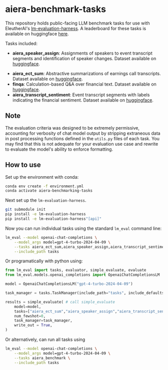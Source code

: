 # aiera-benchmark-tasks
This repository holds public-facing LLM benchmark tasks for use with EleutherAI's [lm-evaluation-harness](https://github.com/EleutherAI/lm-evaluation-harness). A leaderboard for these tasks is available on huggingface [here](https://huggingface.co/spaces/Aiera/aiera-finance-leaderboard).

Tasks included:
- **aiera_speaker_assign**: Assignments of speakers to event transcript segments and identification of speaker changes. Dataset available on [huggingface](https://huggingface.co/datasets/Aiera/aiera-speaker-assign).
* **aiera_ect_sum**: Abstractive summarizations of earnings call transcripts. Dataset available on [huggingface](https://huggingface.co/datasets/Aiera/aiera-ect-sum).
* **finqa**: Calculation-based Q&A over financial text. Dataset available on [huggingface](https://huggingface.co/datasets/Aiera/finqa-verified).
* **aiera_transcript_sentiment**: Event transcript segments with labels indicating the financial sentiment. Dataset available on [huggingface](https://huggingface.co/datasets/Aiera/aiera-transcript-sentiment).

## Note

The evaluation criteria was designed to be extremely permissive, accounting for verbosity of chat model output by stripping extraneous data in post processing functions defined in the `utils.py` files of each task. You may find that this is not adequate for your evaluation use case and rewrite to evaluate the model's ability to enforce formatting.

## How to use

Set up the environment with conda:

```bash
conda env create -f environment.yml
conda activate aiera-benchmarking-tasks
```

Next set up the `lm-evaluation-harness`.
```bash
git submodule init
pip install -e lm-evaluation-harness
pip install -e lm-evaluation-harness"[api]"
```

Now you can run individual tasks using the standard `lm_eval` command line:

```bash
lm_eval --model openai-chat-completions \
    --model_args model=gpt-4-turbo-2024-04-09 \
    --tasks aiera_ect_sum,aiera_speaker_assign,aiera_transcript_sentiment,finqa\
    --include_path tasks
```

Or programatically with python using:
```python
from lm_eval import tasks, evaluator, simple_evaluate, evaluate
from lm_eval.models.openai_completions import OpenaiChatCompletionsLM

model = OpenaiChatCompletionsLM("gpt-4-turbo-2024-04-09")

task_manager = tasks.TaskManager(include_path="tasks", include_defaults=False)

results = simple_evaluate( # call simple_evaluate
    model=model,
    tasks=["aiera_ect_sum","aiera_speaker_assign","aiera_transcript_sentiment","finqa"],
    num_fewshot=0,
    task_manager=task_manager,
    write_out = True,
)
```

Or alternatively, can run all tasks using

```bash
lm_eval --model openai-chat-completions \
    --model_args model=gpt-4-turbo-2024-04-09 \
    --tasks aiera_benchmark \
    --include_path tasks
```